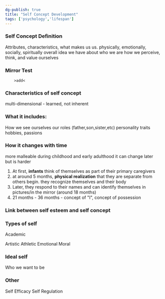 ```yaml
---
dg-publish: true
title: "Self Concept Development"
tags: ['psychology','lifespan']
---
```


### Self Concept Definition
Attributes, characteristics, what makes us us. 
physically, emotionally, socially, spiritually
overall idea we have about who we are
how we perceive, think, and value ourselves

### Mirror Test 
        >add<

### Characteristics of self concept
multi-dimensional - 
learned, not inherent

### What it includes:
How we see ourselves
our roles (father,son,sister,etc)
personality traits
hobbies, passions


### How it changes with time
more malleable during childhood and early adulthood
it can change later but is harder

1. At first, **infants** think of themselves as part of their primary caregivers
2. at around 5 months, **physical realization** that they are separate from others begin. they recognize themselves and their body 
3. Later, they respond to their names and can identify themselves in pictures/in the mirror (around 18 months)
4. 21 months - 36 months - concept of "I", concept of possession


### Link between self esteem and self concept



### Types of self 
Academic
	
Artistic
Athletic
Emotional 
Moral 

### Ideal self
Who we want to be 

### Other
Self Efficacy
Self Regulation

